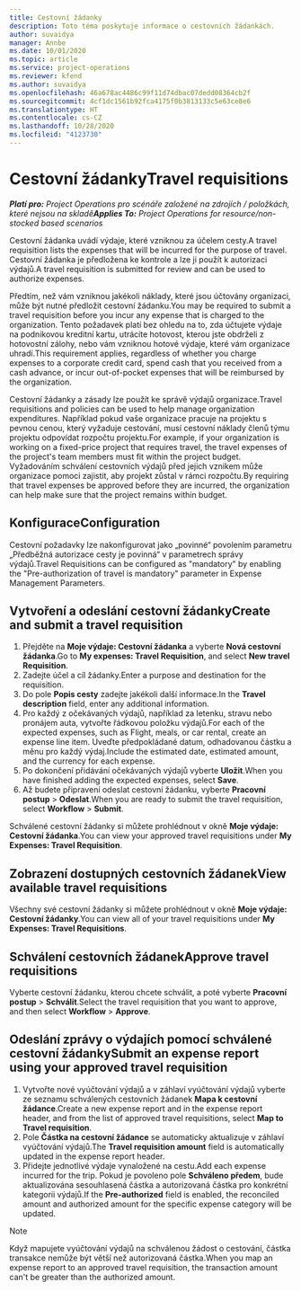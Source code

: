 ```yaml
---
title: Cestovní žádanky
description: Toto téma poskytuje informace o cestovních žádankách.
author: suvaidya
manager: Annbe
ms.date: 10/01/2020
ms.topic: article
ms.service: project-operations
ms.reviewer: kfend
ms.author: suvaidya
ms.openlocfilehash: 46a678ac4486c99f11d74dbac07dedd08364cb2f
ms.sourcegitcommit: 4cf1dc1561b92fca4175f0b3813133c5e63ce8e6
ms.translationtype: HT
ms.contentlocale: cs-CZ
ms.lasthandoff: 10/28/2020
ms.locfileid: "4123730"
---
```

# <a name="travel-requisitions"></a><span data-ttu-id="9fa0d-103">Cestovní žádanky</span><span class="sxs-lookup"><span data-stu-id="9fa0d-103">Travel requisitions</span></span>

<span data-ttu-id="9fa0d-104">_**Platí pro:** Project Operations pro scénáře založené na zdrojích / položkách, které nejsou na skladě_</span><span class="sxs-lookup"><span data-stu-id="9fa0d-104">_**Applies To:** Project Operations for resource/non-stocked based scenarios_</span></span>

<span data-ttu-id="9fa0d-105">Cestovní žádanka uvádí výdaje, které vzniknou za účelem cesty.</span><span class="sxs-lookup"><span data-stu-id="9fa0d-105">A travel requisition lists the expenses that will be incurred for the purpose of travel.</span></span> <span data-ttu-id="9fa0d-106">Cestovní žádanka je předložena ke kontrole a lze ji použít k autorizaci výdajů.</span><span class="sxs-lookup"><span data-stu-id="9fa0d-106">A travel requisition is submitted for review and can be used to authorize expenses.</span></span>

<span data-ttu-id="9fa0d-107">Předtím, než vám vzniknou jakékoli náklady, které jsou účtovány organizaci, může být nutné předložit cestovní žádanku.</span><span class="sxs-lookup"><span data-stu-id="9fa0d-107">You may be required to submit a travel requisition before you incur any expense that is charged to the organization.</span></span> <span data-ttu-id="9fa0d-108">Tento požadavek platí bez ohledu na to, zda účtujete výdaje na podnikovou kreditní kartu, utrácíte hotovost, kterou jste obdrželi z hotovostní zálohy, nebo vám vzniknou hotové výdaje, které vám organizace uhradí.</span><span class="sxs-lookup"><span data-stu-id="9fa0d-108">This requirement applies, regardless of whether you charge expenses to a corporate credit card, spend cash that you received from a cash advance, or incur out-of-pocket expenses that will be reimbursed by the organization.</span></span>

<span data-ttu-id="9fa0d-109">Cestovní žádanky a zásady lze použít ke správě výdajů organizace.</span><span class="sxs-lookup"><span data-stu-id="9fa0d-109">Travel requisitions and policies can be used to help manage organization expenditures.</span></span> <span data-ttu-id="9fa0d-110">Například pokud vaše organizace pracuje na projektu s pevnou cenou, který vyžaduje cestování, musí cestovní náklady členů týmu projektu odpovídat rozpočtu projektu.</span><span class="sxs-lookup"><span data-stu-id="9fa0d-110">For example, if your organization is working on a fixed-price project that requires travel, the travel expenses of the project's team members must fit within the project budget.</span></span> <span data-ttu-id="9fa0d-111">Vyžadováním schválení cestovních výdajů před jejich vznikem může organizace pomoci zajistit, aby projekt zůstal v rámci rozpočtu.</span><span class="sxs-lookup"><span data-stu-id="9fa0d-111">By requiring that travel expenses be approved before they are incurred, the organization can help make sure that the project remains within budget.</span></span>

## <a name="configuration"></a><span data-ttu-id="9fa0d-112">Konfigurace</span><span class="sxs-lookup"><span data-stu-id="9fa0d-112">Configuration</span></span> 

<span data-ttu-id="9fa0d-113">Cestovní požadavky lze nakonfigurovat jako „povinné“ povolením parametru „Předběžná autorizace cesty je povinná“ v parametrech správy výdajů.</span><span class="sxs-lookup"><span data-stu-id="9fa0d-113">Travel Requisitions can be configured as "mandatory" by enabling the "Pre-authorization of travel is mandatory" parameter in Expense Management Parameters.</span></span> 

## <a name="create-and-submit-a-travel-requisition"></a><span data-ttu-id="9fa0d-114">Vytvoření a odeslání cestovní žádanky</span><span class="sxs-lookup"><span data-stu-id="9fa0d-114">Create and submit a travel requisition</span></span>

1. <span data-ttu-id="9fa0d-115">Přejděte na **Moje výdaje: Cestovní žádanka** a vyberte **Nová cestovní žádanka**.</span><span class="sxs-lookup"><span data-stu-id="9fa0d-115">Go to **My expenses: Travel Requisition**, and select **New travel Requisition**.</span></span>
2. <span data-ttu-id="9fa0d-116">Zadejte účel a cíl žádanky.</span><span class="sxs-lookup"><span data-stu-id="9fa0d-116">Enter a purpose and destination for the requisition.</span></span>
3. <span data-ttu-id="9fa0d-117">Do pole **Popis cesty** zadejte jakékoli další informace.</span><span class="sxs-lookup"><span data-stu-id="9fa0d-117">In the  **Travel description** field, enter any additional information.</span></span> 
4. <span data-ttu-id="9fa0d-118">Pro každý z očekávaných výdajů, například za letenku, stravu nebo pronájem auta, vytvořte řádkovou položku výdajů.</span><span class="sxs-lookup"><span data-stu-id="9fa0d-118">For each of the expected expenses, such as Flight, meals, or car rental, create an expense line item.</span></span> <span data-ttu-id="9fa0d-119">Uveďte předpokládané datum, odhadovanou částku a měnu pro každý výdaj.</span><span class="sxs-lookup"><span data-stu-id="9fa0d-119">Include the estimated date, estimated amount, and the currency for each expense.</span></span> 
5. <span data-ttu-id="9fa0d-120">Po dokončení přidávání očekávaných výdajů vyberte **Uložit**.</span><span class="sxs-lookup"><span data-stu-id="9fa0d-120">When you have finished adding the expected expenses, select **Save**.</span></span>
6. <span data-ttu-id="9fa0d-121">Až budete připravení odeslat cestovní žádanku, vyberte **Pracovní postup** > **Odeslat**.</span><span class="sxs-lookup"><span data-stu-id="9fa0d-121">When you are ready to submit the travel requisition, select **Workflow** > **Submit**.</span></span>

<span data-ttu-id="9fa0d-122">Schválené cestovní žádanky si můžete prohlédnout v okně **Moje výdaje: Cestovní žádanka**.</span><span class="sxs-lookup"><span data-stu-id="9fa0d-122">You can view your approved travel requisitions under **My Expenses: Travel Requisition**.</span></span> 

## <a name="view-available-travel-requisitions"></a><span data-ttu-id="9fa0d-123">Zobrazení dostupných cestovních žádanek</span><span class="sxs-lookup"><span data-stu-id="9fa0d-123">View available travel requisitions</span></span>

<span data-ttu-id="9fa0d-124">Všechny své cestovní žádanky si můžete prohlédnout v okně **Moje výdaje: Cestovní žádanky**.</span><span class="sxs-lookup"><span data-stu-id="9fa0d-124">You can view all of your travel requisitions under **My Expenses: Travel Requisitions**.</span></span>

## <a name="approve-travel-requisitions"></a><span data-ttu-id="9fa0d-125">Schválení cestovních žádanek</span><span class="sxs-lookup"><span data-stu-id="9fa0d-125">Approve travel requisitions</span></span>

<span data-ttu-id="9fa0d-126">Vyberte cestovní žádanku, kterou chcete schválit, a poté vyberte **Pracovní postup** > **Schválit**.</span><span class="sxs-lookup"><span data-stu-id="9fa0d-126">Select the travel requisition that you want to approve, and then select **Workflow** > **Approve**.</span></span>  

## <a name="submit-an-expense-report-using-your-approved-travel-requisition"></a><span data-ttu-id="9fa0d-127">Odeslání zprávy o výdajích pomocí schválené cestovní žádanky</span><span class="sxs-lookup"><span data-stu-id="9fa0d-127">Submit an expense report using your approved travel requisition</span></span>

1. <span data-ttu-id="9fa0d-128">Vytvořte nové vyúčtování výdajů a v záhlaví vyúčtování výdajů vyberte ze seznamu schválených cestovních žádanek **Mapa k cestovní žádance**.</span><span class="sxs-lookup"><span data-stu-id="9fa0d-128">Create a new expense report and in the expense report header, and from the list of approved travel requisitions, select **Map to Travel requisition**.</span></span>
2. <span data-ttu-id="9fa0d-129">Pole **Částka na cestovní žádance** se automaticky aktualizuje v záhlaví vyúčtování výdajů.</span><span class="sxs-lookup"><span data-stu-id="9fa0d-129">The **Travel requisition amount** field is automatically updated in the expense report header.</span></span>
3. <span data-ttu-id="9fa0d-130">Přidejte jednotlivé výdaje vynaložené na cestu.</span><span class="sxs-lookup"><span data-stu-id="9fa0d-130">Add each expense incurred for the trip.</span></span> <span data-ttu-id="9fa0d-131">Pokud je povoleno pole **Schváleno předem**, bude aktualizována sesouhlasená částka a autorizovaná částka pro konkrétní kategorii výdajů.</span><span class="sxs-lookup"><span data-stu-id="9fa0d-131">If the **Pre-authorized** field is enabled, the reconciled amount and authorized amount for the specific expense category will be updated.</span></span>

> [!NOTE]
> <span data-ttu-id="9fa0d-132">Když mapujete vyúčtování výdajů na schválenou žádost o cestování, částka transakce nemůže být větší než autorizovaná částka.</span><span class="sxs-lookup"><span data-stu-id="9fa0d-132">When you map an expense report to an approved travel requisition, the transaction amount can't be greater than the authorized amount.</span></span> 
